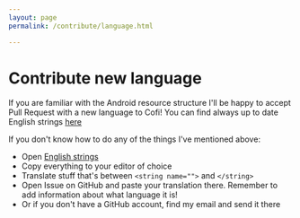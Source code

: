 ```yaml
---
layout: page
permalink: /contribute/language.html

---
```

# Contribute new language

If you are familiar with the Android resource structure I'll be happy to accept Pull Request with a new language to Cofi!
You can find always up to date English strings [here](https://github.com/rozPierog/Cofi/blob/main/cofi-share/src/main/res/values/strings.xml)

If you don't know how to do any of the things I've mentioned above:

- Open [English strings](https://github.com/rozPierog/Cofi/blob/main/cofi-share/src/main/res/values/strings.xml)
- Copy everything to your editor of choice
- Translate stuff that's between `<string name="">` and `</string>`
- Open Issue on GitHub and paste your translation there. Remember to add information about what language it is!
- Or if you don't have a GitHub account, find my email and send it there
